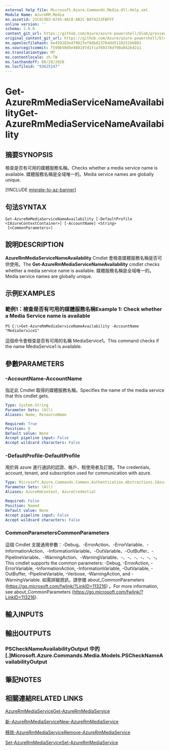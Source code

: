 ```yaml
---
external help file: Microsoft.Azure.Commands.Media.dll-Help.xml
Module Name: AzureRM.Media
ms.assetid: 23C6C9D3-A745-46C8-AB2C-B874223FBFFF
online version: ''
schema: 2.0.0
content_git_url: https://github.com/Azure/azure-powershell/blob/preview/src/ResourceManager/Media/Commands.Media/help/Get-AzureRmMediaServiceNameAvailability.md
original_content_git_url: https://github.com/Azure/azure-powershell/blob/preview/src/ResourceManager/Media/Commands.Media/help/Get-AzureRmMediaServiceNameAvailability.md
ms.openlocfilehash: be459183e47982fef8dbd2376ddd5110251bb001
ms.sourcegitcommit: f599b50d5e980197d1fca769378df90a842b42a1
ms.translationtype: MT
ms.contentlocale: zh-TW
ms.lasthandoff: 08/20/2020
ms.locfileid: "93625147"
---
```

# <span data-ttu-id="4749c-101">Get-AzureRmMediaServiceNameAvailability</span><span class="sxs-lookup"><span data-stu-id="4749c-101">Get-AzureRmMediaServiceNameAvailability</span></span>

## <span data-ttu-id="4749c-102">摘要</span><span class="sxs-lookup"><span data-stu-id="4749c-102">SYNOPSIS</span></span>
<span data-ttu-id="4749c-103">檢查是否有可用的媒體服務名稱。</span><span class="sxs-lookup"><span data-stu-id="4749c-103">Checks whether a media service name is available.</span></span>
<span data-ttu-id="4749c-104">媒體服務名稱是全域唯一的。</span><span class="sxs-lookup"><span data-stu-id="4749c-104">Media service names are globally unique.</span></span>

[!INCLUDE [migrate-to-az-banner](../../includes/migrate-to-az-banner.md)]

## <span data-ttu-id="4749c-105">句法</span><span class="sxs-lookup"><span data-stu-id="4749c-105">SYNTAX</span></span>

```
Get-AzureRmMediaServiceNameAvailability [-DefaultProfile <IAzureContextContainer>] [-AccountName] <String>
 [<CommonParameters>]
```

## <span data-ttu-id="4749c-106">說明</span><span class="sxs-lookup"><span data-stu-id="4749c-106">DESCRIPTION</span></span>
<span data-ttu-id="4749c-107">**AzureRmMediaServiceNameAvailability** Cmdlet 會檢查媒體服務名稱是否可供使用。</span><span class="sxs-lookup"><span data-stu-id="4749c-107">The **Get-AzureRmMediaServiceNameAvailability** cmdlet checks whether a media service name is available.</span></span>
<span data-ttu-id="4749c-108">媒體服務名稱是全域唯一的。</span><span class="sxs-lookup"><span data-stu-id="4749c-108">Media service names are globally unique.</span></span>

## <span data-ttu-id="4749c-109">示例</span><span class="sxs-lookup"><span data-stu-id="4749c-109">EXAMPLES</span></span>

### <span data-ttu-id="4749c-110">範例1：檢查是否有可用的媒體服務名稱</span><span class="sxs-lookup"><span data-stu-id="4749c-110">Example 1: Check whether a Media Service name is available</span></span>
```
PS C:\>Get-AzureRmMediaServiceNameAvailability -AccountName "MediaService1"
```

<span data-ttu-id="4749c-111">這個命令會檢查是否有可用的名稱 MediaService1。</span><span class="sxs-lookup"><span data-stu-id="4749c-111">This command checks if the name MediaService1 is available.</span></span>

## <span data-ttu-id="4749c-112">參數</span><span class="sxs-lookup"><span data-stu-id="4749c-112">PARAMETERS</span></span>

### <span data-ttu-id="4749c-113">-AccountName</span><span class="sxs-lookup"><span data-stu-id="4749c-113">-AccountName</span></span>
<span data-ttu-id="4749c-114">指定此 Cmdlet 取得的媒體服務名稱。</span><span class="sxs-lookup"><span data-stu-id="4749c-114">Specifies the name of the media service that this cmdlet gets.</span></span>

```yaml
Type: System.String
Parameter Sets: (All)
Aliases: Name, ResourceName

Required: True
Position: 0
Default value: None
Accept pipeline input: False
Accept wildcard characters: False
```

### <span data-ttu-id="4749c-115">-DefaultProfile</span><span class="sxs-lookup"><span data-stu-id="4749c-115">-DefaultProfile</span></span>
<span data-ttu-id="4749c-116">用於與 azure 進行通訊的認證、帳戶、租使用者及訂閱。</span><span class="sxs-lookup"><span data-stu-id="4749c-116">The credentials, account, tenant, and subscription used for communication with azure.</span></span>

```yaml
Type: Microsoft.Azure.Commands.Common.Authentication.Abstractions.IAzureContextContainer
Parameter Sets: (All)
Aliases: AzureRmContext, AzureCredential

Required: False
Position: Named
Default value: None
Accept pipeline input: False
Accept wildcard characters: False
```

### <span data-ttu-id="4749c-117">CommonParameters</span><span class="sxs-lookup"><span data-stu-id="4749c-117">CommonParameters</span></span>
<span data-ttu-id="4749c-118">這個 Cmdlet 支援通用參數：-Debug、-ErrorAction、-ErrorVariable、-InformationAction、-InformationVariable、-OutVariable、-OutBuffer、-PipelineVariable、-WarningAction、-WarningVariable、-、-、-、-、-、-。</span><span class="sxs-lookup"><span data-stu-id="4749c-118">This cmdlet supports the common parameters: -Debug, -ErrorAction, -ErrorVariable, -InformationAction, -InformationVariable, -OutVariable, -OutBuffer, -PipelineVariable, -Verbose, -WarningAction, and -WarningVariable.</span></span> <span data-ttu-id="4749c-119">如需詳細資訊，請參閱 about_CommonParameters (https://go.microsoft.com/fwlink/?LinkID=113216) 。</span><span class="sxs-lookup"><span data-stu-id="4749c-119">For more information, see about_CommonParameters (https://go.microsoft.com/fwlink/?LinkID=113216).</span></span>

## <span data-ttu-id="4749c-120">輸入</span><span class="sxs-lookup"><span data-stu-id="4749c-120">INPUTS</span></span>

## <span data-ttu-id="4749c-121">輸出</span><span class="sxs-lookup"><span data-stu-id="4749c-121">OUTPUTS</span></span>

### <span data-ttu-id="4749c-122">PSCheckNameAvailabilityOutput 中的 [.]</span><span class="sxs-lookup"><span data-stu-id="4749c-122">Microsoft.Azure.Commands.Media.Models.PSCheckNameAvailabilityOutput</span></span>

## <span data-ttu-id="4749c-123">筆記</span><span class="sxs-lookup"><span data-stu-id="4749c-123">NOTES</span></span>

## <span data-ttu-id="4749c-124">相關連結</span><span class="sxs-lookup"><span data-stu-id="4749c-124">RELATED LINKS</span></span>

[<span data-ttu-id="4749c-125">AzureRmMediaService</span><span class="sxs-lookup"><span data-stu-id="4749c-125">Get-AzureRmMediaService</span></span>](./Get-AzureRmMediaService.md)

[<span data-ttu-id="4749c-126">新-AzureRmMediaService</span><span class="sxs-lookup"><span data-stu-id="4749c-126">New-AzureRmMediaService</span></span>](./New-AzureRmMediaService.md)

[<span data-ttu-id="4749c-127">移除-AzureRmMediaService</span><span class="sxs-lookup"><span data-stu-id="4749c-127">Remove-AzureRmMediaService</span></span>](./Remove-AzureRmMediaService.md)

[<span data-ttu-id="4749c-128">Set-AzureRmMediaService</span><span class="sxs-lookup"><span data-stu-id="4749c-128">Set-AzureRmMediaService</span></span>](./Set-AzureRmMediaService.md)


